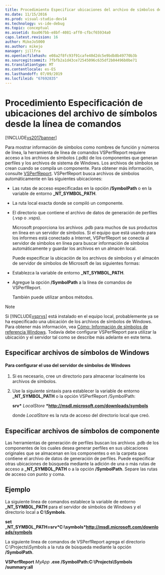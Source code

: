 ```yaml
---
title: Procedimiento Especificar ubicaciones del archivo de símbolos desde la línea de comandos | Microsoft Docs
ms.date: 11/15/2016
ms.prod: visual-studio-dev14
ms.technology: vs-ide-debug
ms.topic: conceptual
ms.assetid: 8aa067bb-e8bf-4081-aff0-cfbcf65934a0
caps.latest.revision: 16
author: MikeJo5000
ms.author: mikejo
manager: jillfra
ms.openlocfilehash: e08a2f8fc93f91cafe40d2dc5e9bdb8b49770b3b
ms.sourcegitcommit: 7fbfb2a1d43ce72545096c635df2b04496b0be71
ms.translationtype: MT
ms.contentlocale: es-ES
ms.lasthandoff: 07/09/2019
ms.locfileid: "67692835"
---
```

# <a name="how-to-specify-symbol-file-locations-from-the-command-line"></a>Procedimiento Especificación de ubicaciones del archivo de símbolos desde la línea de comandos
[!INCLUDE[vs2017banner](../includes/vs2017banner.md)]

Para mostrar información de símbolos como nombres de función y números de línea, la herramienta de línea de comandos VSPerfReport requiere acceso a los archivos de símbolos (.pdb) de los componentes que generan perfiles y los archivos de sistema de Windows. Los archivos de símbolos se crean cuando se compila un componente. Para obtener más información, consulte [VSPerfReport](../profiling/vsperfreport.md). VSPerfReport busca archivos de símbolos automáticamente en las siguientes ubicaciones:  
  
- Las rutas de acceso especificadas en la opción **/SymbolPath** o en la variable de entorno **_NT_SYMBOL_PATH**.  
  
- La ruta local exacta donde se compiló un componente.  
  
- El directorio que contiene el archivo de datos de generación de perfiles (.vsp o .vsps).  
  
  Microsoft proporciona los archivos .pdb para muchos de sus productos en línea en un servidor de símbolos. Si el equipo que está usando para los informes está conectado a Internet, VSPerfReport se conecta al servidor de símbolos en línea para buscar información de símbolos automáticamente y guardar los archivos en un almacén local.  
  
  Puede especificar la ubicación de los archivos de símbolos y el almacén de servidor de símbolos de Microsoft de las siguientes formas:  
  
- Establezca la variable de entorno **_NT_SYMBOL_PATH**.  
  
- Agregue la opción **/SymbolPath** a la línea de comandos de VSPerfReport.  
  
  También puede utilizar ambos métodos.  
  
> [!NOTE]
> Si [!INCLUDE[vsprvs](../includes/vsprvs-md.md)] está instalado en el equipo local, probablemente ya se ha especificado una ubicación de los archivos de símbolos de Windows. Para obtener más información, vea [Cómo: Información de símbolos de referencia Windows](../profiling/how-to-reference-windows-symbol-information.md). Todavía debe configurar VSPerfReport para utilizar la ubicación y el servidor tal como se describe más adelante en este tema.  
  
## <a name="specifying-windows-symbol-files"></a>Especificar archivos de símbolos de Windows  
  
#### <a name="to-configure-the-use-of-the-windows-symbol-server"></a>Para configurar el uso del servidor de símbolos de Windows  
  
1. Si es necesario, cree un directorio para almacenar localmente los archivos de símbolos.  
  
2. Use la siguiente sintaxis para establecer la variable de entorno **_NT_SYMBOL_PATH** o la opción VSPerfReport /SymbolPath:  
  
    **srv\*** *LocalStore* **\*http://msdl.microsoft.com/downloads/symbols**  
  
    donde *LocalStore* es la ruta de acceso del directorio local que creó.  
  
## <a name="specifying-component-symbol-files"></a>Especificar archivos de símbolos de componente  
 Las herramientas de generación de perfiles buscan los archivos .pdb de los componentes de los cuales desea generar perfiles en sus ubicaciones originales que se almacenan en los componentes o en la carpeta que contiene el archivo de datos de generación de perfiles. Puede especificar otras ubicaciones de búsqueda mediante la adición de una o más rutas de acceso a **_NT_SYMBOL_PATH** o a la opción **/SymbolPath**. Separe las rutas de acceso con punto y coma.  
  
## <a name="example"></a>Ejemplo  
 La siguiente línea de comandos establece la variable de entorno **_NT_SYMBOL_PATH** para el servidor de símbolos de Windows y el directorio local a **C:\Symbols**.  
  
 **set  _NT_SYMBOL_PATH=srv\*C:\symbols\*http://msdl.microsoft.com/downloads/symbols**  
  
 La siguiente línea de comandos de VSPerfReport agrega el directorio C:\Projects\Symbols a la ruta de búsqueda mediante la opción **/SymbolPath**.  
  
 **VSPerfReport**  *MyApp* **.exe /SymbolPath:C:\Projects\Symbols /summary:all**
